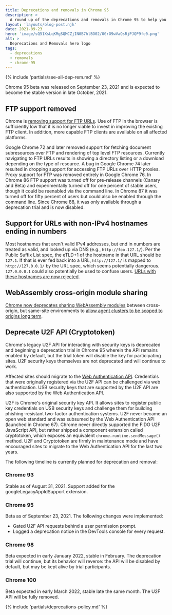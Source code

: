 ```yaml
---
title: Deprecations and removals in Chrome 95
description: >
  A round up of the deprecations and removals in Chrome 95 to help you plan.
layout: 'layouts/blog-post.njk'
date: 2021-09-23
hero: 'image/sQ51XsLqKMgSQMCZjIN0B7hlBO02/0GrO9wVaQsRjPJQP9fc0.png'
alt: >
  Deprecations and Removals hero logo
tags:
  - deprecations
  - removals
  - chrome-95
---
```


{% include 'partials/see-all-dep-rem.md' %}

Chrome 95 beta was released on September 23, 2021 and is expected to become the
stable version in late October, 2021.

## FTP support removed

Chrome is [removing support for FTP
URLs](https://www.chromestatus.com/feature/6246151319715840). Use of FTP in the
browser is sufficiently low that it is no longer viable to invest in improving
the existing FTP client. In addition, more capable FTP clients are available on
all affected platforms.

Google Chrome 72 and later removed support for fetching document subresources
over FTP and rendering of top level FTP resources. Currently navigating to FTP
URLs results in showing a directory listing or a download depending on the type
of resource. A bug in Google Chrome 74 later resulted in dropping support for
accessing FTP URLs over HTTP proxies. Proxy support for FTP was removed entirely
in Google Chrome 76. In Chrome 86 FTP support was turned off for pre-release
channels (Canary and Beta) and experimentally turned off for one percent of
stable users, though it could be reenabled via the command line. In Chrome 87 it
was turned off for fifty percent of users but could also be enabled through the
command line. Since Chrome 88, it was only available through a deprecation trial
and is now disabled.

## Support for URLs with non-IPv4 hostnames ending in numbers

Most hostnames that aren't valid IPv4 addresses, but end in numbers are treated
as valid, and looked up via DNS (e.g., `http://foo.127.1/`). Per the Public
Suffix List spec, the eTLD+1 of the hostname in that URL should be `127.1`. If
that is ever fed back into a URL, `http://127.1/` is mapped to
`http://127.0.0.1/` by the URL spec, which seems potentially dangerous.
`127.0.0.0.1` could also potentially be used to confuse users.
[URLs with these hostnames are now rejected](https://www.chromestatus.com/feature/5679790780579840).

## WebAssembly cross-origin module sharing

[Chrome now deprecates sharing WebAssembly modules](https://www.chromestatus.com/feature/5650158039597056)
between cross-origin, but same-site environments to
[allow agent clusters to be scoped to origins long term](/blog/wasm-module-sharing-restricted-to-same-origin/).

## Deprecate U2F API (Cryptotoken)

Chrome's legacy U2F API for interacting with security keys is deprecated and
beginning a deprecation trial in Chrome 95 wherein the API remains enabled by
default, but the trial token will disable the key for participating sites. U2F
security keys themselves are not deprecated and will continue to work.

Affected sites should migrate to the [Web Authentication
API](https://developer.mozilla.org/en-US/docs/Web/API/Web_Authentication_API).
Credentials that were originally registered via the U2F API can be challenged
via web authentication. USB security keys that are supported by the U2F API are
also supported by the Web Authentication API.

U2F is Chrome's original security key API. It allows sites to register public
key credentials on USB security keys and challenge them for building
phishing-resistant two-factor authentication systems. U2F never became an open
web standard and was subsumed by the Web Authentication API (launched in Chrome
67). Chrome never directly supported the FIDO U2F JavaScript API, but rather
shipped a component extension called cryptotoken, which exposes an equivalent
`chrome.runtime.sendMessage()` method. U2F and Cryptotoken are firmly in
maintenance mode and have encouraged sites to migrate to the Web Authentication
API for the last two years.

The following timeline is currently planned for deprecation and removal:

### Chrome 93

Stable as of August 31, 2021. Support added for the googleLegacyAppIdSupport
extension.

### Chrome 95

Beta as of September 23, 2021. The following changes were implemented:

+   Gated U2F API requests behind a user permission prompt.
+   Logged a deprecation notice in the DevTools console for every request.

### Chrome 98

Beta expected in early January 2022, stable in February. The deprecation trial
will continue, but its behavior will reverse: the API will be disabled by
default, but may be kept alive by trial participants.

### Chrome 100

Beta expected in early March 2022, stable late the same month. The  U2F API will
be fully removed.

{% include 'partials/deprecations-policy.md' %}
